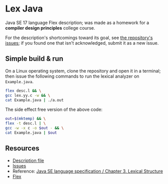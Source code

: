 # Lex Java

Java SE 17 language Flex description; was made as a homework for a **compiler design principles** college course.

For the description's shortcomings toward its goal, see [the repository's issues](https://github.com/agcom/lex-java/issues); if you found one that isn't acknowledged, submit it as a new issue.

## Simple build & run

On a Linux operating system, clone the repository and open it in a terminal; then issue the following commands to run the lexical analyzer on `Example.java`.

```sh
flex desc.l && \
gcc lex.yy.c -w && \
cat Example.java | ./a.out
```

The side effect free version of the above code:

```sh
out=$(mktemp) && \
flex -t desc.l | \
gcc -w -x c -o $out - && \
cat Example.java | $out
```

## Resources

- [Description file](desc.l)
- [Issues](https://github.com/agcom/lex-java/issues)
- Reference: [Java SE language specification / Chapter 3. Lexical Structure](https://docs.oracle.com/javase/specs/jls/se17/html/jls-3.html)
- [Flex](https://github.com/westes/flex)
